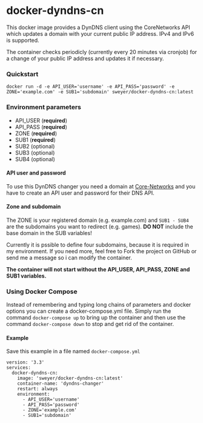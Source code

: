 # docker-dyndns-cn
This docker image provides a DynDNS client using the CoreNetworks API which updates a domain with your current public IP address. IPv4 and IPv6 is supported.

The container checks periodicly (currently every 20 minutes via cronjob) for a change of your public IP address and updates it if necessary.

### Quickstart
```
docker run -d -e API_USER='username' -e API_PASS='password' -e ZONE='example.com' -e SUB1='subdomain' sweyer/docker-dyndns-cn:latest
```

### Environment parameters
- API_USER (**required**)
- API_PASS (**required**)
- ZONE (**required**)
- SUB1 (**required**)
- SUB2 (optional)
- SUB3 (optional)
- SUB4 (optional)

#### API user and password
To use this DynDNS changer you need a domain at [Core-Networks](https://www.core-networks.de) and you have to create an API user and password for their DNS API.
#### Zone and subdomain
The ZONE is your registered domain (e.g. example.com) and `SUB1 - SUB4` are the subdomains you want to redirect (e.g. games). **DO NOT** include the base domain in the SUB variables!

Currently it is pssible to define four subdomains, because it is required in my environment. If you need more, feel free to Fork the project on GitHub or send me a message so i can modify the container. 

**The container will not start without the API_USER, API_PASS, ZONE and SUB1 variables.**
### Using Docker Compose
Instead of remembering and typing long chains of parameters and docker options you can create a docker-compose.yml file. Simply run the command `docker-compose up` to bring up the container and then use the command `docker-compose down` to stop and get rid of the container.
#### Example
Save this example in a file named `docker-compose.yml`
```
version: '3.3'
services:
  docker-dyndns-cn:
    image: 'sweyer/docker-dyndns-cn:latest'
    container-name: 'dyndns-changer'
    restart: always
    environment:
      - API_USER='username'
      - API_PASS='password'
      - ZONE='example.com'
      - SUB1='subdomain'
```